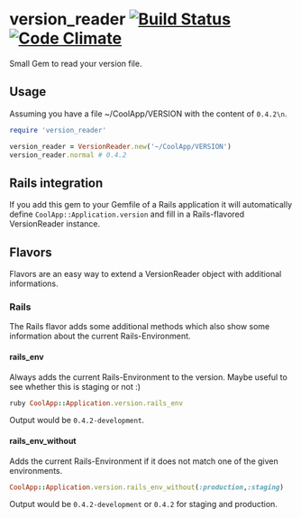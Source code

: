 # version_reader [![Build Status](https://secure.travis-ci.org/luxflux/version_reader.png?branch=master)](http://travis-ci.org/luxflux/version_reader) [![Code Climate](https://codeclimate.com/badge.png)](https://codeclimate.com/github/luxflux/version_reader)

Small Gem to read your version file.

## Usage

Assuming you have a file ~/CoolApp/VERSION with the content of ```0.4.2\n```.

```ruby
require 'version_reader'

version_reader = VersionReader.new('~/CoolApp/VERSION')
version_reader.normal # 0.4.2
```

## Rails integration

If you add this gem to your Gemfile of a Rails application it will
automatically define ```CoolApp::Application.version``` and fill in a Rails-flavored VersionReader instance.

## Flavors

Flavors are an easy way to extend a VersionReader object with additional informations.

### Rails

The Rails flavor adds some additional methods which also show some information about the current Rails-Environment.

#### rails_env

Always adds the current Rails-Environment to the version. Maybe useful to see whether this is staging or not :)

```ruby
ruby CoolApp::Application.version.rails_env
```
Output would be ```0.4.2-development```.


#### rails_env_without

Adds the current Rails-Environment if it does not match one of the given environments.

```ruby
CoolApp::Application.version.rails_env_without(:production,:staging)
```
 
Output would be ```0.4.2-development``` or ```0.4.2``` for staging and production.
 